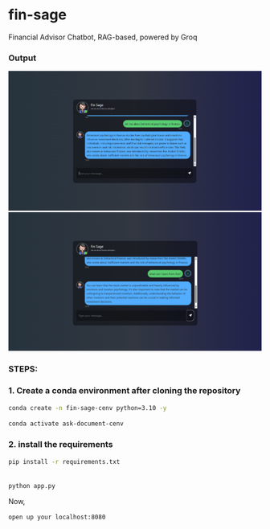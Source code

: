 # fin-sage
Financial Advisor Chatbot, RAG-based, powered by Groq

### Output

![Output Image1](assets/out1.png)  
![Output Image2](assets/out2.png)

### STEPS:


### 1. Create a conda environment after cloning the repository

```bash
conda create -n fin-sage-cenv python=3.10 -y
```

```bash
conda activate ask-document-cenv
```


### 2. install the requirements
```bash
pip install -r requirements.txt
```

```bash

python app.py
```

Now,
```bash
open up your localhost:8080
```
